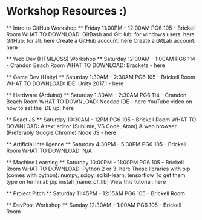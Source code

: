 # Workshop Resources :) 

** Intro to GitHub Workshop **
Friday
11:00PM - 12:00AM
PG6 105 - Brickell Room
WHAT TO DOWNLOAD:
GitBash and GitHub: for windows users: here 
GitHub: for all: here
Create a GitHub account: here
Create a GitLab account: here

** Web Dev (HTML/CSS) Workshop **
Saturday
12:00AM - 1:00AM
PG6 114 - Crandon Beach Room
WHAT TO DOWNLOAD:
Brackets - here

** Game Dev (Unity) ** 
Saturday
1:30AM - 2:30AM
PG6 105 - Brickell Room
WHAT TO DOWNLOAD:
IDE: Unity 2017.1 - here

** Hardware (Arduino) **
Saturday
1:30AM - 2:30AM
PG6 114 - Crandon Beach Room
WHAT TO DOWNLOAD: 
Needed IDE - here
YouTube video on how to set the IDE up:
here

** React JS **
Saturday
10:30AM - 12PM
PG6 105 - Brickell Room
WHAT TO DOWNLOAD: 
A text editor (Sublime, VS Code, Atom)
A web browser (Preferably Google Chrome)
Node JS - here

** Artificial Intelligence **
Saturday
4:30PM - 5:30PM
PG6 105 - Brickell Room
WHAT TO DOWNLOAD: 
N/A

** Machine Learning **
Saturday
10:00PM - 11:00PM
PG6 105 - Brickell Room
WHAT TO DOWNLOAD: 
Python 2 or 3: here
These libraries with pip (comes with python): numpy, scipy, scikit-learn, tensorflow
To get them type on terminal: pip install [name_of_lib]
View this tutorial: here 

** Project Pitch **
Saturday
11:45PM - 12:15AM
PG6 105 - Brickell Room

** DevPost Workshop **
Sunday
12:30AM - 1:00AM
PG6 105 - Brickell Room
